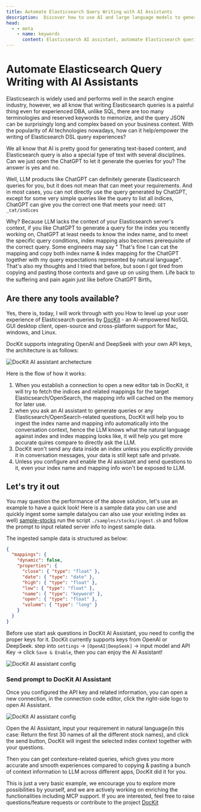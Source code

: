 ```yaml
---
title: Automate Elasticsearch Query Writing with AI Assistants
description:  Discover how to use AI and large language models to generate complex Elasticsearch queries automatically. Boost productivity with an AI assistant for Elasticsearch.
head:
  - - meta
    - name: keywords
      content: Elasticsearch AI assistant, automate Elasticsearch queries, AI-powered Elasticsearch queries, Elasticsearch query assistant, AI for data search, Elasticsearch automation tools
---
```


# Automate Elasticsearch Query Writing with AI Assistants
Elasticsearch is widely used and performs well in the search engine industry, however, we all know that writing Elasticsearch queries is a painful thing even for experienced DBA, unlike SQL, there are too many terminologies and reserved keywords to memorize, and the query JSON can be surprisingly long and complex based on your business context. With the popularity of AI technologies nowadays, how can it help/empower the writing of Elasticsearch DSL query experiences?

We all know that AI is pretty good for generating text-based content, and Elasticsearch query is also a special type of text with several disciplines. Can we just open the ChatGPT to let it generate the queries for you? The answer is yes and no.

Well, LLM products like ChatGPT can definitely generate Elasticsearch queries for you, but it does not mean that can meet your requirements. And in most cases, you can not directly use the query generated by ChatGPT, except for some very simple queries like  the query to list all indices, ChatGPT can give you the correct one that meets your need: `GET _cat/indices`

Why? Because LLM lacks the context of your Elasticsearch server's context, if you like ChatGPT to generate a query for the index you recently working on, ChatGPT at least needs to know the index name, and to meet the specific query conditions, index mapping also becomes prerequisite of the correct query.  Some engineers may say " That's fine I can cat the mapping and copy both index name & index mapping for the ChatGPT together with my query expectations represented by natural language". That's also my thoughts and I tried that before, but soon I got tired from copying and pasting those contexts and gave up on using them. Life back to the suffering and pain again just like before ChatGPT Birth。

## Are there any tools available?

Yes, there is, today, I will work through with you How to level up your user experience of Elasticsearch queries by [DocKit](https://github.com/geek-fun/dockit) - an AI-empowered NoSQL GUI desktop client, open-source and cross-platform support for Mac, windows, and Linux.

DocKit supports integrating OpenAI and DeepSeek with your own API keys, the architecture is as follows:

![DocKit AI assistant archetecture](/dockit-ai-flow.png)

Here is the flow of how it works:

1. When you establish a connection to open a new editor tab in DocKit, it will try to fetch the indices and related mappings for the target Elasticsearch/OpenSearch, the mapping info will cached on the memory for later use.
2. when you ask an AI assistant to generate queries or any Elasticsearch/OpenSearch-related questions, DocKit will help you to ingest the index name and mapping info automatically into the conversation context, hence the LLM knows what the natural language against index and index mapping looks like, it will help you get more accurate quires compare to directly ask the LLM.
3. DocKit won't send any data inside an index unless you explicitly provide it in conversation messages, your data is still kept safe and private.
4. Unless you configure and enable the AI assistant and send questions to it, even your index name and mapping info won't be exposed to LLM.

## Let's try it out

You may question the performance of the above solution, let's use an example to have a quick look! Here is a sample data you can use and quickly ingest some sample data(you can also use your existing index as well) [sample-stocks](https://github.com/Blankll/elasticsearch-learn) run the script `./samples/stocks/ingest.sh` and follow the prompt to input related server info to ingest sample data.

The ingested sample data is structured as below:

```json
{
  "mappings": {
    "dynamic": false,
    "properties": {
      "close": { "type": "float" },
      "date": { "type": "date" },
      "high": { "type": "float" },
      "low": { "type": "float" },
      "name": { "type": "keyword" },
      "open": { "type": "float" },
      "volume": { "type": "long" }
    }
  }
}
```

Before use start ask questions in DocKit AI Assistant, you need to config the proper keys for it. DocKit currently supports keys from OpenAI or DeepSeek. step into `settings` -> `[OpenAI|DeepSeek]` -> input model and API Key -> click `Save & Enable`, then you can enjoy the AI Assistant!

![DocKit AI assistant config](/ai-config.png)

### Send prompt to DocKit AI Assistant

Once you configured the API key and related information, you can open a new connection, in the connection code editor, click the right-side logo to open AI Assistant.

![DocKit AI assistant config](/dockit-ai-assistant-question.png)

Open the AI Assistant, input your requirement in natural language(in this case: Return the first 30 names of all the different stock names), and click the send button, DocKit will ingest the selected index context together with your questions.

Then you can get contexture-related queries, which gives you more accurate and smooth experiences compared to copying & pasting a bunch of context information to LLM across different apps, DocKit did it for you.

This is just a very basic example, we encourage you to explore more possibilities by yourself, and we are actively working on enriching the functionalities including MCP support. If you are interested, feel free to raise questions/feature requests or contribute to the project [DocKit](https://github.com/geek-fun/dockit)
